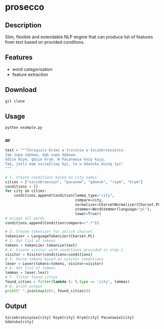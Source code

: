 prosecco
====

## Description

Slim, flexible and extendable NLP engine that can produce list of features 
from text based on provided condtions.  

## Features
- word categorisation
- feature extraction 

## Download
```bash
git clone
```
## Usage

```bash
python example.py
```

### or

```python
text = """Chrząszcz brzmi w trzcinie w Szczebrzeszynie.
Ząb zupa zębowa, dąb zupa dębowa.
Gdzie Rzym, gdzie Krym. W Pacanowie kozy kują.
Tak, jeśli mam szczęśliwy być, to w Gdańsku muszę żyć! 
"""

# 1. Create conditions based on city names
cities = ["szczebrzeszyn", "pacanow", "gdansk", "rzym", "krym"]
conditions = []
for city in cities:
    conditions.append(Condition(lemma_type="city",
                                compare=city,
                                normalizer=CharsetNormalizer(Charset.PL_EN),
                                stemmer=WordStemmer(language="pl"),
                                lower=True))
# accept all words
conditions.append(Condition(compare=r".*"))

# 2. Create tokenizer for polish charset
tokenizer = LanguageTokenizer(Charset.PL)
# 3. Get list of tokens
tokens = tokenizer.tokenize(text)
# 4. Create visitor with conditions provided in step 1
visitor = Visitor(conditions=conditions)
# 5. Parse tokens based on visitor conditions
lexer = Lexer(tokens=tokens, visitor=visitor)
# 6. Get list of lemmas
lemmas = lexer.lex()
# 7. filter found cities
found_cities = filter(lambda l: l.type == 'city', lemmas)
# 8. print output
print(" ".join(map(str, found_cities)))
```   

## Output
`Szczebrzeszynie[city] Rzym[city] Krym[city] Pacanowie[city] Gdańsku[city]`
